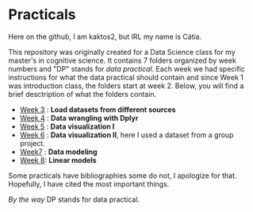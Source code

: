 # Practicals

Here on the github, I am kaktos2, but IRL my name is Cátia. 

This repository was originally created for a Data Science class for my master's in cognitive science. It contains 7 folders organized by week numbers and "DP" stands for *data practical*. Each week we had specific instructions for what the data practical should contain and since Week 1 was introduction class, the folders start at week 2. Below, you will find a brief desctription of what the folders contain. 

- [Week 3](https://github.com/kaktos2/Practicals/tree/main/DP_week3) : **Load datasets from different sources** 
- [Week 4](https://github.com/kaktos2/Practicals/tree/main/DP_week4) : **Data wrangling with Dplyr**
- [Week 5](https://github.com/kaktos2/Practicals/tree/main/DP_week5) : **Data visualization I**
- [Week 6](https://github.com/kaktos2/Practicals/tree/main/DP_week6) : **Data visualization II**, here I used a dataset from a group project.
- [Week7](https://github.com/kaktos2/Practicals/tree/main/DP_week7) : **Data modeling**
- [Week 8](https://github.com/kaktos2/Practicals/tree/main/DP_week8): **Linear models**

Some practicals have bibliographies some do not, I apologize for that. Hopefully, I have cited the most important things. 

*By the way* DP stands for data practical. 
